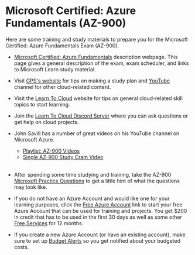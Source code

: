 
# Microsoft Certified: Azure Fundamentals (AZ-900)

Here are some training and study materials to prepare you for the Microsoft Certified: Azure Fundamentals Exam (AZ-900).

- [Microsoft Certified: Azure Fundamentals](https://learn.microsoft.com/en-us/certifications/azure-fundamentals/) description webpage. This page gives a general description of the exam, exam scheduler, and links to Microsoft Learn study material. 

- Visit [GPS's website](https://www.madebygps.com/cloudcamp/) for tips on making a study plan and [YouTube](https://www.youtube.com/@MadeByGPS) channel for other cloud-related content. 

- Visit the [Learn To Cloud](https://learntocloud.guide/docs/Welcome) website for tips on general cloud-related skill topics to start learning. 

- Join the [Learn To Cloud Discord Server](https://discord.gg/WYF4QbMr) where you can ask questions or get help on cloud projects. 

- John Savill has a number of great videos on his YouTube channel on Microsoft Azure.

    - [Playlist: AZ-900 Videos ](https://www.youtube.com/watch?v=pY0LnKiDwRA&list=PLlVtbbG169nED0_vMEniWBQjSoxTsBYS3)
    - [Single AZ-900 Study Cram Video](https://www.youtube.com/watch?v=tQp1YkB2Tgs&list=PLlVtbbG169nH_CJl4wwKBfS1V8nMYr7xL)

    <br />

- After spending some time studying and training, take the AZ-900 [Microsoft Practice Questions](https://learn.microsoft.com/en-us/certifications/exams/az-900/practice/assessment?assessment-type=practice&assessmentId=23) to get a little hint of what the questions may look like. 

- If you do not have an Azure Account and would like one for your learning purposes, click the [Free Azure Account](https://azure.microsoft.com/en-us/free/) link to start your free Azure Account that can be used for training and projects. You get $200 in credit that has to be used in the first 30 days as well as some other [Free Services](https://azure.microsoft.com/en-us/free/#all-free-services) for 12 months. 

- If you create a new Azure Account (or have an existing account), make sure to set up [Budget Alerts](https://github.com/CityHallin/public/blob/main/resources/azure/cost/setup_budget_alert.md) so you get notified about your budgeted costs. 